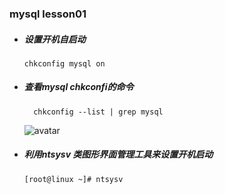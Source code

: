### mysql lesson01

* ##### 设置开机自启动
   ```
   chkconfig mysql on
    ```
* ##### 查看mysql chkconfi的命令
  ```
    chkconfig --list | grep mysql
  ```
  ![avatar](https://raw.githubusercontent.com/love179902483/mynote/master/mysql-lesson/photos/lesson_001.png)

* ##### 利用ntsysv  类图形界面管理工具来设置开机启动
  ```
  [root@linux ~]# ntsysv
  ```

  